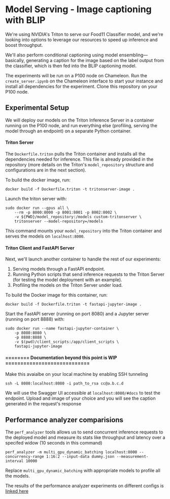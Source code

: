# Model Serving - Image captioning with BLIP

We're using NVIDIA's Triton to serve our Food11 Classifier model, and we're looking into options to leverage our resources to speed up inference and boost throughput.

We'll also perform conditional captioning using model ensembling—basically, generating a caption for the image based on the label output from the classifier, which is then fed into the BLIP captioning model.

The experiments will be run on a P100 node on Chameleon. Run the 	`create_server.ipynb` on the Chameleon interface to start your instance and install all dependencies for the experiment. Clone this repository on your P100 node.

## Experimental Setup

We will deploy our models on the Triton Inference Server in a container running on the P100 node, and run everything else (profiling, serving the model through an endpoint) on a separate Python container.

#### Triton Server 

The `Dockerfile.triton` pulls the Triton container and installs all the dependencies needed for inference. This file is already provided in the repository (more details on the Triton's `model_repository` structure and configurations are in the next section).

To build the docker image, run:
```
docker build -f Dockerfile.triton -t tritonserver-image .
```
Launch the triton server with:
```
sudo docker run --gpus all \ 
	--rm -p 8000:8000 -p 8001:8001 -p 8002:8002 \
	-v ${PWD}/model_repository:/models custom-tritonserver \
	tritonserver --model-repository=/models
```

This command mounts your `model_repository` into the Triton container and serves the models on `localhost:8000`.

#### Triton Client and FastAPI Server

Next, we'll launch another container to handle the rest of our experiments:

1.  Serving models through a FastAPI endpoint.
2.  Running Python scripts that send inference requests to the Triton Server (for testing the model deployment with an example).
3.  Profiling the models on the Triton Server under load.

To build the Docker image for this container, run:
```
docker build -f Dockerfile.triton -t fastapi-jupyter-image .
```
Start the FastAPI server (running on port 8080) and a Jupyter server (running on port 8888) with:
```
sudo docker run --name fastapi-jupyter-container \ 
	-p 8080:8080 \
	-p 8888:8888 \
	-v $(pwd)/client_scripts:/app/client_scripts \
	fastapi-jupyter-image
```

#### ========  Documentation beyond this point is WIP ============================
Make this avaialbe on your local machine by enabling SSH tunneling

```
ssh -L 8080:localhost:8080 -i path_to_rsa cc@a.b.c.d
```

We will use the Swagger UI accessible at `localhost:8080/#docs` to test the endpoint. Upload and image of your choice and you will see the caption generated in the request's response


## Performance analyzer comparisions 

The `perf_analyzer` tools allows us to send concurrent inference requests to the deployed model and measure its stats like throughput and latency over a specifed widow (10 seconds in this command)

```
perf_analyzer -m multi_gpu_dynamic_batching localhost:8000 --concurrency-range 1:16:2 --input-data dummy.json --measurement-interval 10000
```

Replace `multi_gpu_dynamic_batching` with appropriate models to profile all the models.

The results of the performance analyzer experiments on different configs is [linked here](https://docs.google.com/document/d/19h2KS1Ec0joOoNzzzspa8D8L24xzdzHU4pegB9TbNhs/edit?tab=t.0)

